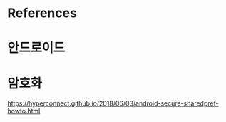 # References

# 안드로이드

# 암호화
https://hyperconnect.github.io/2018/06/03/android-secure-sharedpref-howto.html
